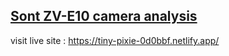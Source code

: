 ## [Sont ZV-E10 camera analysis](https://tiny-pixie-0d0bbf.netlify.app/)
visit live site : https://tiny-pixie-0d0bbf.netlify.app/